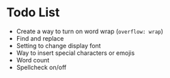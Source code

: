 # Todo List

- Create a way to turn on word wrap (`overflow: wrap`)
- Find and replace
- Setting to change display font
- Way to insert special characters or emojis
- Word count
- Spellcheck on/off
